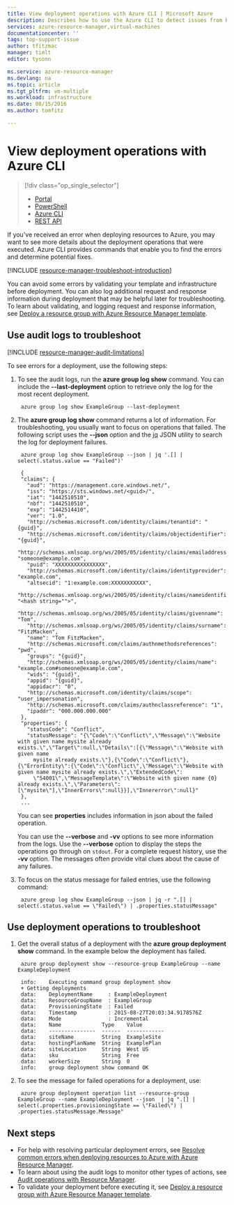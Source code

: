 ```yaml
---
title: View deployment operations with Azure CLI | Microsoft Azure
description: Describes how to use the Azure CLI to detect issues from Resource Manager deployment.
services: azure-resource-manager,virtual-machines
documentationcenter: ''
tags: top-support-issue
author: tfitzmac
manager: timlt
editor: tysonn

ms.service: azure-resource-manager
ms.devlang: na
ms.topic: article
ms.tgt_pltfrm: vm-multiple
ms.workload: infrastructure
ms.date: 08/15/2016
ms.author: tomfitz

---
```

# View deployment operations with Azure CLI
> [!div class="op_single_selector"]
> * [Portal](resource-manager-troubleshoot-deployments-portal.md)
> * [PowerShell](resource-manager-troubleshoot-deployments-powershell.md)
> * [Azure CLI](resource-manager-troubleshoot-deployments-cli.md)
> * [REST API](resource-manager-troubleshoot-deployments-rest.md)
> 
> 

If you've received an error when deploying resources to Azure, you may want to see more details about the deployment operations that were executed. Azure CLI provides commands that enable you to find the errors and determine potential fixes.

[!INCLUDE [resource-manager-troubleshoot-introduction](../includes/resource-manager-troubleshoot-introduction.md)]

You can avoid some errors by validating your template and infrastructure before deployment. You can also log additional request and response information during deployment that may be helpful later for troubleshooting. To learn about validating, and logging request and response information, see [Deploy a resource group with Azure Resource Manager template](resource-group-template-deploy-cli.md).

## Use audit logs to troubleshoot
[!INCLUDE [resource-manager-audit-limitations](../includes/resource-manager-audit-limitations.md)]

To see errors for a deployment, use the following steps:

1. To see the audit logs, run the **azure group log show** command. You can include the **--last-deployment** option to retrieve only the log for the most recent deployment.
   
        azure group log show ExampleGroup --last-deployment
2. The **azure group log show** command returns a lot of information. For troubleshooting, you usually want to focus on operations that failed. The following script uses the **--json** option and the [jq](https://stedolan.github.io/jq/) JSON utility to search the log for deployment failures.
   
        azure group log show ExampleGroup --json | jq '.[] | select(.status.value == "Failed")'
   
        {
        "claims": {
          "aud": "https://management.core.windows.net/",
          "iss": "https://sts.windows.net/<guid>/",
          "iat": "1442510510",
          "nbf": "1442510510",
          "exp": "1442514410",
          "ver": "1.0",
          "http://schemas.microsoft.com/identity/claims/tenantid": "{guid}",
          "http://schemas.microsoft.com/identity/claims/objectidentifier": "{guid}",
          "http://schemas.xmlsoap.org/ws/2005/05/identity/claims/emailaddress": "someone@example.com",
          "puid": "XXXXXXXXXXXXXXXX",
          "http://schemas.microsoft.com/identity/claims/identityprovider": "example.com",
          "altsecid": "1:example.com:XXXXXXXXXXX",
          "http://schemas.xmlsoap.org/ws/2005/05/identity/claims/nameidentifier": "<hash string="">",
          "http://schemas.xmlsoap.org/ws/2005/05/identity/claims/givenname": "Tom",
          "http://schemas.xmlsoap.org/ws/2005/05/identity/claims/surname": "FitzMacken",
          "name": "Tom FitzMacken",
          "http://schemas.microsoft.com/claims/authnmethodsreferences": "pwd",
          "groups": "{guid}",
          "http://schemas.xmlsoap.org/ws/2005/05/identity/claims/name": "example.com#someone@example.com",
          "wids": "{guid}",
          "appid": "{guid}",
          "appidacr": "0",
          "http://schemas.microsoft.com/identity/claims/scope": "user_impersonation",
          "http://schemas.microsoft.com/claims/authnclassreference": "1",
          "ipaddr": "000.000.000.000"
        },
        "properties": {
          "statusCode": "Conflict",
          "statusMessage": "{\"Code\":\"Conflict\",\"Message\":\"Website with given name mysite already exists.\",\"Target\":null,\"Details\":[{\"Message\":\"Website with given name
            mysite already exists.\"},{\"Code\":\"Conflict\"},{\"ErrorEntity\":{\"Code\":\"Conflict\",\"Message\":\"Website with given name mysite already exists.\",\"ExtendedCode\":
            \"54001\",\"MessageTemplate\":\"Website with given name {0} already exists.\",\"Parameters\":[\"mysite\"],\"InnerErrors\":null}}],\"Innererror\":null}"
        },
        ...
   
    You can see **properties** includes information in json about the failed operation.
   
    You can use the **--verbose** and **-vv** options to see more information from the logs.  Use the **--verbose** option to display the steps the operations go through on `stdout`. For a complete request history, use the **-vv** option. The messages often provide vital clues about the cause of any failures.
3. To focus on the status message for failed entries, use the following command:
   
        azure group log show ExampleGroup --json | jq -r ".[] | select(.status.value == \"Failed\") | .properties.statusMessage"

## Use deployment operations to troubleshoot
1. Get the overall status of a deployment with the **azure group deployment show** command. In the example below the deployment has failed.
   
        azure group deployment show --resource-group ExampleGroup --name ExampleDeployment
   
        info:    Executing command group deployment show
        + Getting deployments
        data:    DeploymentName     : ExampleDeployment
        data:    ResourceGroupName  : ExampleGroup
        data:    ProvisioningState  : Failed
        data:    Timestamp          : 2015-08-27T20:03:34.9178576Z
        data:    Mode               : Incremental
        data:    Name             Type    Value
        data:    ---------------  ------  ------------
        data:    siteName         String  ExampleSite
        data:    hostingPlanName  String  ExamplePlan
        data:    siteLocation     String  West US
        data:    sku              String  Free
        data:    workerSize       String  0
        info:    group deployment show command OK
2. To see the message for failed operations for a deployment, use:
   
        azure group deployment operation list --resource-group ExampleGroup --name ExampleDeployment --json  | jq ".[] | select(.properties.provisioningState == \"Failed\") | .properties.statusMessage.Message"

## Next steps
* For help with resolving particular deployment errors, see [Resolve common errors when deploying resources to Azure with Azure Resource Manager](resource-manager-common-deployment-errors.md).
* To learn about using the audit logs to monitor other types of actions, see [Audit operations with Resource Manager](resource-group-audit.md).
* To validate your deployment before executing it, see [Deploy a resource group with Azure Resource Manager template](resource-group-template-deploy.md).


